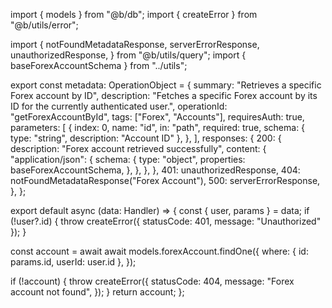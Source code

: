 import { models } from "@b/db";
import { createError } from "@b/utils/error";

import {
  notFoundMetadataResponse,
  serverErrorResponse,
  unauthorizedResponse,
} from "@b/utils/query";
import { baseForexAccountSchema } from "../utils";

export const metadata: OperationObject = {
  summary: "Retrieves a specific Forex account by ID",
  description:
    "Fetches a specific Forex account by its ID for the currently authenticated user.",
  operationId: "getForexAccountById",
  tags: ["Forex", "Accounts"],
  requiresAuth: true,
  parameters: [
    {
      index: 0,
      name: "id",
      in: "path",
      required: true,
      schema: { type: "string", description: "Account ID" },
    },
  ],
  responses: {
    200: {
      description: "Forex account retrieved successfully",
      content: {
        "application/json": {
          schema: {
            type: "object",
            properties: baseForexAccountSchema,
          },
        },
      },
    },
    401: unauthorizedResponse,
    404: notFoundMetadataResponse("Forex Account"),
    500: serverErrorResponse,
  },
};

export default async (data: Handler) => {
  const { user, params } = data;
  if (!user?.id) {
    throw createError({ statusCode: 401, message: "Unauthorized" });
  }

  const account = await await models.forexAccount.findOne({
    where: { id: params.id, userId: user.id },
  });

  if (!account) {
    throw createError({
      statusCode: 404,
      message: "Forex account not found",
    });
  }
  return account;
};
